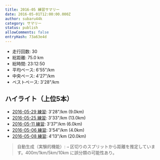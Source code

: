 ```yaml
---
title: 2016-05 練習サマリー
date: 2016-05-01T12:00:00.000Z
author: subaru44k
category: サマリー
status: publish
allowComments: false
entryHash: 73a63e4d
---
```

- 走行回数: 30
- 総距離: 75.0 km
- 総時間: 23:12:50
- 平均ペース: 6'55"/km
- 中央ペース: 4'27"/km
- ベストペース: 3'28"/km

## ハイライト（上位5本）
- [2016-05-29 練習](/2016-05-29-750364c0a08209fcfa21a42c84b028c2/): 3'28"/km (9.0km)
- [2016-05-25 練習](/2016-05-25-5117d88ebeb53b82b7107c86bfa6e3ec/): 3'33"/km (13.0km)
- [2016-05-11 練習](/2016-05-11-d643621046328899a5b78ab98e745019/): 3'37"/km (6.0km)
- [2016-05-06 練習](/2016-05-06-6d2504de567d33918703e5b24a95167e/): 3'54"/km (4.0km)
- [2016-05-08 練習](/2016-05-08-8fa9fb28270bc919d8c5a2ec2ad31d1a/): 4'13"/km (20.0km)

> 自動生成（実験的機能）: `→` 区切りのスプリットから距離を推定しています。400m/1km/5km/10km に誤分類の可能性あり。
